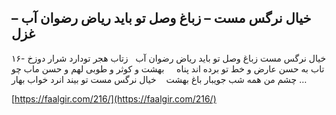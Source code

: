 ## خیال نرگس مست – زباغ وصل تو باید ریاض رضوان آب – غزل


۱۶- خیال نرگس مست زباغ وصل تو باید ریاض رضوان آب   زتاب هجر تودارد شرار دوزخ تاب به حسن عارض و خط تو برده اند پناه     بهشت و کوثر و طوبی لهم و حسن ماب چو چشم من همه شب جویبار باغ بهشت    خیال نرگس مست تو بیند انرد خواب بهار &#8230;

[https://faalgir.com/216/](https://faalgir.com/216/) 